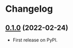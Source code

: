 # Changelog

## [0.1.0] (2022-02-24)

* First release on PyPI.

[0.1.0]: https://github.com/altaf-ali/biobank-tools/releases/tag/v0.1.0
